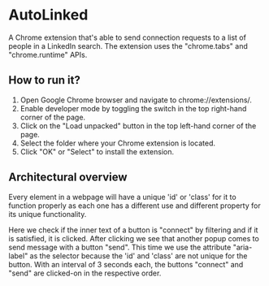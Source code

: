 # AutoLinked

A Chrome extension that's able to send connection requests to a list of people in a LinkedIn search. The extension uses the "chrome.tabs" and "chrome.runtime" APIs.

## How to run it?

  1. Open Google Chrome browser and navigate to chrome://extensions/.
  2. Enable developer mode by toggling the switch in the top right-hand corner of the page.
  3. Click on the "Load unpacked" button in the top left-hand corner of the page.
  4. Select the folder where your Chrome extension is located.
  5. Click "OK" or "Select" to install the extension.

## Architectural overview

Every element in a webpage will have a unique 'id' or 'class' for it to function properly as each one has a different use and different property for its unique functionality.

Here we check if the inner text of a button is "connect" by filtering and if it is satisfied, it is clicked. After clicking we see that another popup comes to send message with a button "send". This time we use the attribute "aria-label" as the selector because the 'id' and 'class' are not unique for the button. 
With an interval of 3 seconds each, the buttons "connect" and "send" are clicked-on in the respective order.






